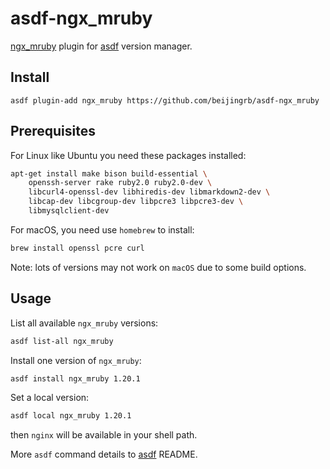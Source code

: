 # asdf-ngx_mruby

[ngx_mruby](https://github.com/matsumotory/ngx_mruby) plugin for [asdf](https://github.com/asdf-vm/asdf) version manager.

## Install

```shell
asdf plugin-add ngx_mruby https://github.com/beijingrb/asdf-ngx_mruby
```

## Prerequisites

For Linux like Ubuntu you need these packages installed:

```bash
apt-get install make bison build-essential \
    openssh-server rake ruby2.0 ruby2.0-dev \
    libcurl4-openssl-dev libhiredis-dev libmarkdown2-dev \
    libcap-dev libcgroup-dev libpcre3 libpcre3-dev \
    libmysqlclient-dev
```

For macOS, you need use `homebrew` to install:

```bash
brew install openssl pcre curl
```

Note: lots of versions may not work on `macOS` due to some build options.

## Usage

List all available `ngx_mruby` versions:

```bash
asdf list-all ngx_mruby
```

Install one version of `ngx_mruby`:

```bash
asdf install ngx_mruby 1.20.1
```

Set a local version:

```bash
asdf local ngx_mruby 1.20.1
```

then `nginx` will be available in your shell path.

More `asdf` command details to [asdf](https://github.com/asdf-vm/asdf) README.

